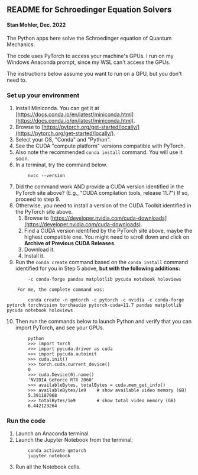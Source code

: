 ## README for Schroedinger Equation Solvers
#### Stan Mohler, Dec. 2022

The Python apps here solve the Schroedinger equation of Quantum Mechanics.  

The code uses PyTorch to access your machine's GPUs.  I run on my Windows
Anaconda prompt, since my WSL can't access the GPUs.  

The instructions below assume you want to run on a GPU, but you don't need to.

### Set up your environment

1. Install Miniconda.  You can get it at [https://docs.conda.io/en/latest/miniconda.html](https://docs.conda.io/en/latest/miniconda.html).  
2. Browse to [https://pytorch.org/get-started/locally/](https://pytorch.org/get-started/locally/).  
3. Select your OS, "Conda" and "Python".
4. See the CUDA "compute platform" versions compatible with PyTorch.  
5. Also note the recommended `conda install` command.  You will use it soon.  
6. In a terminal, try the command below.
```
        nvcc --version
```
7. Did the command work AND provide a CUDA version identified in the PyTorch site above?  (E.g., "CUDA compilation tools, release 11.7")  If so, proceed to step 9.
8. Otherwise, you need to install a version of the CUDA Toolkit identified in the PyTorch site above.  
   1. Browse to [https://developer.nvidia.com/cuda-downloads](https://developer.nvidia.com/cuda-downloads).  
   2. Find a CUDA version identified by the PyTorch site above, maybe the highest compatible one.  You might need to scroll down and click on **Archive of Previous CUDA Releases**.   
   3. Download it.
   4. Install it.
9. Run the `conda create` command based on the `conda install` command identified for you in Step 5 above, **but with the following additions:**
```
        -c conda-forge pandas matplotlib pycuda notebook holoviews
```
        For me, the complete command was:
```
        conda create -n qmtorch -c pytorch -c nvidia -c conda-forge pytorch torchvision torchaudio pytorch-cuda=11.7 pandas matplotlib pycuda notebook holoviews
```
10. Then run the commands below to launch Python and verify that you can import PyTorch, and see your GPUs.  
```
        python
        >>> import torch
        >>> import pycuda.driver as cuda
        >>> import pycuda.autoinit
        >>> cuda.init()
        >>> torch.cuda.current_device()
        0
        >>> cuda.Device(0).name()
        'NVIDIA GeForce RTX 2060'
        >>> availableBytes, totalBytes = cuda.mem_get_info()
        >>> availableBytes/1e9    # show available video memory (GB)
        5.391187968
        >>> totalBytes/1e9        # show total video memory (GB)
        6.442123264
```
### Run the code
1. Launch an Anaconda terminal.  
2. Launch the Jupyter Notebook from the terminal:
```
        conda activate qmtorch
        jupyter notebook
```
3. Run all the Notebook cells.
